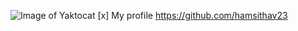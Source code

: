 ![Image of Yaktocat](https://octodex.github.com/images/yaktocat.png)
[x] My profile https://github.com/hamsithav23
